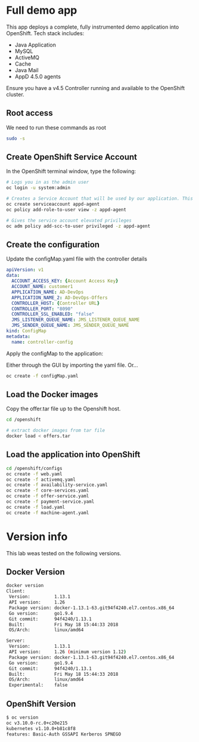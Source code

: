 # Full demo app 

This app deploys a complete, fully instrumented demo application into OpenShift. Tech stack includes:
- Java Application
- MySQL
- ActiveMQ
- Cache
- Java Mail
- AppD 4.5.0 agents

Ensure you have a v4.5 Controller running and available to the OpenShift cluster.

## Root access
We need to run these commands as root

```bash
sudo -s
```

## Create OpenShift Service Account

In the OpenShift terminal window, type the following:

```bash
# Logs you in as the admin user
oc login -u system:admin

# Creates a Service Account that will be used by our application. This is needed for volume-mounting the agents and for the machine agent
oc create serviceaccount appd-agent
oc policy add-role-to-user view -z appd-agent

# Gives the service account elevated privileges
oc adm policy add-scc-to-user privileged -z appd-agent
```

## Create the configuration

Update the configMap.yaml file with the controller details

```yaml
apiVersion: v1
data:
  ACCOUNT_ACCESS_KEY: {Account Access Key}
  ACCOUNT_NAME: customer1
  APPLICATION_NAME: AD-DevOps
  APPLICATION_NAME_2: AD-DevOps-Offers
  CONTROLLER_HOST: {Controller URL}
  CONTROLLER_PORT: "8090"
  CONTROLLER_SSL_ENABLED: "false"
  JMS_LISTENER_QUEUE_NAME: JMS_LISTENER_QUEUE_NAME
  JMS_SENDER_QUEUE_NAME: JMS_SENDER_QUEUE_NAME
kind: ConfigMap
metadata:
  name: controller-config
```

Apply the configMap to the application:

Either through the GUI by importing the yaml file. Or...

```bash
oc create -f configMap.yaml
```

## Load the Docker images

Copy the offer.tar file up to the Openshift host. 

```bash
cd /openshift

# extract docker images from tar file
docker load < offers.tar
```

## Load the application into OpenShift

```bash
cd /openshift/configs
oc create -f web.yaml
oc create -f activemq.yaml
oc create -f availability-service.yaml
oc create -f core-services.yaml
oc create -f offer-service.yaml
oc create -f payment-service.yaml
oc create -f load.yaml
oc create -f machine-agent.yaml
```

# Version info

This lab weas tested on the following versions.

## Docker Version

```bash
docker version
Client:
 Version:         1.13.1
 API version:     1.26
 Package version: docker-1.13.1-63.git94f4240.el7.centos.x86_64
 Go version:      go1.9.4
 Git commit:      94f4240/1.13.1
 Built:           Fri May 18 15:44:33 2018
 OS/Arch:         linux/amd64

Server:
 Version:         1.13.1
 API version:     1.26 (minimum version 1.12)
 Package version: docker-1.13.1-63.git94f4240.el7.centos.x86_64
 Go version:      go1.9.4
 Git commit:      94f4240/1.13.1
 Built:           Fri May 18 15:44:33 2018
 OS/Arch:         linux/amd64
 Experimental:    false

```

## OpenShift Version
```bash
$ oc version
oc v3.10.0-rc.0+c20e215
kubernetes v1.10.0+b81c8f8
features: Basic-Auth GSSAPI Kerberos SPNEGO
```
